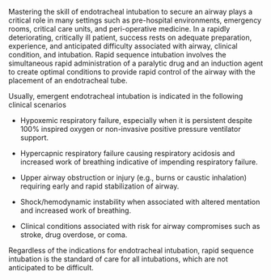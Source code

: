 Mastering the skill of endotracheal intubation to secure an airway plays a critical role in many settings such as pre-hospital environments, emergency rooms, critical care units, and peri-operative medicine. In a rapidly deteriorating, critically ill patient, success rests on adequate preparation, experience, and anticipated difficulty associated with airway, clinical condition, and intubation. Rapid sequence intubation involves the simultaneous rapid administration of a paralytic drug and an induction agent to create optimal conditions to provide rapid control of the airway with the placement of an endotracheal tube.

Usually, emergent endotracheal intubation is indicated in the following clinical scenarios

- Hypoxemic respiratory failure, especially when it is persistent despite 100% inspired oxygen or non-invasive positive pressure ventilator support.

- Hypercapnic respiratory failure causing respiratory acidosis and increased work of breathing indicative of impending respiratory failure.

- Upper airway obstruction or injury (e.g., burns or caustic inhalation) requiring early and rapid stabilization of airway.

- Shock/hemodynamic instability when associated with altered mentation and increased work of breathing.

- Clinical conditions associated with risk for airway compromises such as stroke, drug overdose, or coma.

Regardless of the indications for endotracheal intubation, rapid sequence intubation is the standard of care for all intubations, which are not anticipated to be difficult.